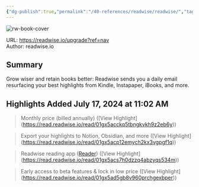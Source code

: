 ```yaml
---
{"dg-publish":true,"permalink":"/40-references/readwise/readwise/","tags":["rw/articles"]}
---
```



![rw-book-cover](https://readwise-assets.s3.amazonaws.com/static/images/readwisecard.058019f9f4b1.jpg)

  

URL: <https://readwise.io/upgrade?ref=nav>  
Author: readwise.io

## Summary

Grow wiser and retain books better: Readwise sends you a daily email resurfacing your best highlights from Kindle, Instapaper, iBooks, and more.

## Highlights Added July 17, 2024 at 11:02 AM

> Monthly price (billed annually) ([View Highlight] (<https://read.readwise.io/read/01gx5acckq5tbngkvkh9z2eb6y>))

> Export your highlights to Notion, Obsidian, and more ([View Highlight] (<https://read.readwise.io/read/01gx5acp12emych2kx3vgpgf1q>))

> Readwise reading app ([Reader](https://readwise.io/read)) ([View Highlight] (<https://read.readwise.io/read/01gx5acs7h0dzzq4abzyqs534m>))

> Early access to beta features & lock in low price ([View Highlight] (<https://read.readwise.io/read/01gx5ad5gb8v960prchgexbper>))

